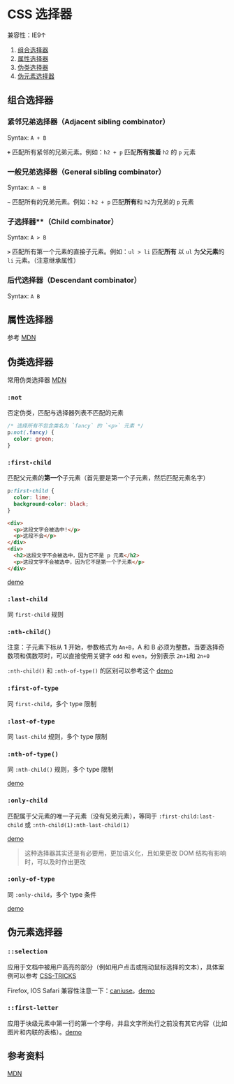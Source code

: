 # CSS 选择器

兼容性：IE9↑

1. [组合选择器](#组合选择器)
1. [属性选择器](#属性选择器)
1. [伪类选择器](#伪类选择器)
1. [伪元素选择器](#伪元素选择器)

## 组合选择器

### 紧邻兄弟选择器（Adjacent sibling combinator）

Syntax: `A + B`

**`+`** 匹配所有紧邻的兄弟元素。例如：`h2 + p` 匹配**所有挨着** `h2` 的 `p` 元素

### 一般兄弟选择器（General sibling combinator）

Syntax: `A ~ B`

**`~`** 匹配所有的兄弟元素。例如：`h2 + p` 匹配**所有**和 `h2`为兄弟的 `p` 元素

### 子选择器\*\*（Child combinator）

Syntax: `A > B`

**`>`** 匹配所有第一个元素的直接子元素。例如：`ul > li` 匹配**所有** 以 `ul` 为**父元素**的 `li` 元素。（注意继承属性）

### 后代选择器（Descendant combinator）

Syntax: `A B`

## 属性选择器

参考 [MDN](https://developer.mozilla.org/en-US/docs/Web/CSS/Attribute_selectors)

## 伪类选择器

常用伪类选择器 [MDN](https://developer.mozilla.org/en-US/docs/Web/CSS/Pseudo-classes#Index_of_standard_pseudo-classes)

### `:not`

否定伪类，匹配与选择器列表不匹配的元素

```css
/* 选择所有不包含类名为 `fancy` 的 `<p>` 元素 */
p:not(.fancy) {
  color: green;
}
```

### **`:first-child`**

匹配父元素的**第一个**子元素（首先要是第一个子元素，然后匹配元素名字）

```css
p:first-child {
  color: lime;
  background-color: black;
}
```

```html
<div>
  <p>这段文字会被选中!</p>
  <p>这段不会</p>
</div>
<div>
  <h2>这段文字不会被选中，因为它不是 p 元素</h2>
  <p>这段文字不会被选中，因为它不是第一个子元素</p>
</div>
```

[demo](https://codepen.io/yuliangmu/pen/wNGORy)

### `:last-child`

同 `first-child` 规则

### `:nth-child()`

注意：子元素下标从 **1** 开始，参数格式为 `An+B`，A 和 B 必须为整数。当要选择奇数项和偶数项时，可以直接使用关键字 `odd` 和 `even`，分别表示 `2n+1`和 `2n+0`

`:nth-child()` 和 `:nth-of-type()` 的区别可以参考这个 [demo](https://codepen.io/yuliangmu/pen/XOdQWW?editors=1100)

### `:first-of-type`

同 `first-child`，多个 type 限制

### `:last-of-type`

同 `last-child` 规则，多个 type 限制

### `:nth-of-type()`

同 `:nth-child()` 规则，多个 type 限制

[demo](https://codepen.io/yuliangmu/pen/XOdvWr)

### `:only-child`

匹配属于父元素的唯一子元素（没有兄弟元素），等同于 `:first-child:last-child` 或 `:nth-child(1):nth-last-child(1)`

[demo](https://codepen.io/yuliangmu/pen/WPwVRL)

> 这种选择器其实还是有必要用，更加语义化，且如果更改 DOM 结构有影响时，可以及时作出更改

### `:only-of-type`

同 `:only-child`，多个 type 条件

[demo](https://codepen.io/yuliangmu/pen/BMKXZO)

## 伪元素选择器

### `::selection`

应用于文档中被用户高亮的部分（例如用户点击或拖动鼠标选择的文本），具体案例可以参考 [CSS-TRICKS](https://css-tricks.com/snippets/css/a-guide-to-flexbox/)

Firefox, IOS Safari 兼容性注意一下：[caniuse](https://caniuse.com/#search=%3A%3Aselection)。[demo](https://codepen.io/yuliangmu/pen/jdrNbb)

### `::first-letter`

应用于块级元素中第一行的第一个字母，并且文字所处行之前没有其它内容（比如图片和内联的表格）。[demo](https://codepen.io/yuliangmu/pen/GzqKjL?editors=1100)

## 参考资料

[MDN](https://developer.mozilla.org/en-US/docs/Web/CSS/CSS_Selectors)
